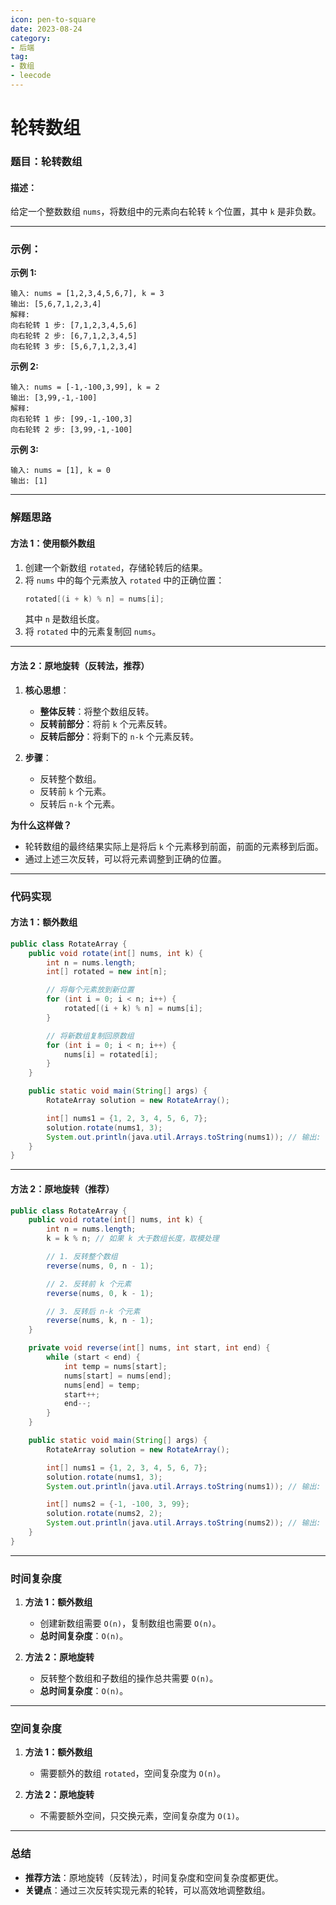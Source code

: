 ```yaml
---
icon: pen-to-square
date: 2023-08-24
category:
- 后端
tag:
- 数组
- leecode
---
```

# 轮转数组
### **题目：轮转数组**

#### **描述：**
给定一个整数数组 `nums`，将数组中的元素向右轮转 `k` 个位置，其中 `k` 是非负数。

---

### **示例：**

**示例 1:**
```
输入: nums = [1,2,3,4,5,6,7], k = 3
输出: [5,6,7,1,2,3,4]
解释:
向右轮转 1 步: [7,1,2,3,4,5,6]
向右轮转 2 步: [6,7,1,2,3,4,5]
向右轮转 3 步: [5,6,7,1,2,3,4]
```

**示例 2:**
```
输入: nums = [-1,-100,3,99], k = 2
输出: [3,99,-1,-100]
解释: 
向右轮转 1 步: [99,-1,-100,3]
向右轮转 2 步: [3,99,-1,-100]
```

**示例 3:**
```
输入: nums = [1], k = 0
输出: [1]
```

---

### **解题思路**

#### **方法 1：使用额外数组**

1. 创建一个新数组 `rotated`，存储轮转后的结果。
2. 将 `nums` 中的每个元素放入 `rotated` 中的正确位置：
   ```java
   rotated[(i + k) % n] = nums[i];
   ```
   其中 `n` 是数组长度。
3. 将 `rotated` 中的元素复制回 `nums`。

---

#### **方法 2：原地旋转（反转法，推荐）**

1. **核心思想**：
    - **整体反转**：将整个数组反转。
    - **反转前部分**：将前 `k` 个元素反转。
    - **反转后部分**：将剩下的 `n-k` 个元素反转。

2. **步骤**：
    - 反转整个数组。
    - 反转前 `k` 个元素。
    - 反转后 `n-k` 个元素。

**为什么这样做？**
- 轮转数组的最终结果实际上是将后 `k` 个元素移到前面，前面的元素移到后面。
- 通过上述三次反转，可以将元素调整到正确的位置。

---

### **代码实现**

#### 方法 1：额外数组

```java
public class RotateArray {
    public void rotate(int[] nums, int k) {
        int n = nums.length;
        int[] rotated = new int[n];

        // 将每个元素放到新位置
        for (int i = 0; i < n; i++) {
            rotated[(i + k) % n] = nums[i];
        }

        // 将新数组复制回原数组
        for (int i = 0; i < n; i++) {
            nums[i] = rotated[i];
        }
    }

    public static void main(String[] args) {
        RotateArray solution = new RotateArray();

        int[] nums1 = {1, 2, 3, 4, 5, 6, 7};
        solution.rotate(nums1, 3);
        System.out.println(java.util.Arrays.toString(nums1)); // 输出: [5,6,7,1,2,3,4]
    }
}
```

---

#### 方法 2：原地旋转（推荐）

```java
public class RotateArray {
    public void rotate(int[] nums, int k) {
        int n = nums.length;
        k = k % n; // 如果 k 大于数组长度，取模处理

        // 1. 反转整个数组
        reverse(nums, 0, n - 1);

        // 2. 反转前 k 个元素
        reverse(nums, 0, k - 1);

        // 3. 反转后 n-k 个元素
        reverse(nums, k, n - 1);
    }

    private void reverse(int[] nums, int start, int end) {
        while (start < end) {
            int temp = nums[start];
            nums[start] = nums[end];
            nums[end] = temp;
            start++;
            end--;
        }
    }

    public static void main(String[] args) {
        RotateArray solution = new RotateArray();

        int[] nums1 = {1, 2, 3, 4, 5, 6, 7};
        solution.rotate(nums1, 3);
        System.out.println(java.util.Arrays.toString(nums1)); // 输出: [5,6,7,1,2,3,4]

        int[] nums2 = {-1, -100, 3, 99};
        solution.rotate(nums2, 2);
        System.out.println(java.util.Arrays.toString(nums2)); // 输出: [3,99,-1,-100]
    }
}
```

---

### **时间复杂度**

1. **方法 1：额外数组**
    - 创建新数组需要 `O(n)`，复制数组也需要 `O(n)`。
    - **总时间复杂度**：`O(n)`。

2. **方法 2：原地旋转**
    - 反转整个数组和子数组的操作总共需要 `O(n)`。
    - **总时间复杂度**：`O(n)`。

---

### **空间复杂度**

1. **方法 1：额外数组**
    - 需要额外的数组 `rotated`，空间复杂度为 `O(n)`。

2. **方法 2：原地旋转**
    - 不需要额外空间，只交换元素，空间复杂度为 `O(1)`。

---

### **总结**

- **推荐方法**：原地旋转（反转法），时间复杂度和空间复杂度都更优。
- **关键点**：通过三次反转实现元素的轮转，可以高效地调整数组。

